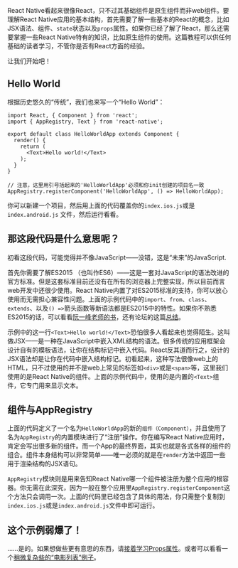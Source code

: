 React Native看起来很像React，只不过其基础组件是原生组件而非web组件。要理解React Native应用的基本结构，首先需要了解一些基本的React的概念，比如JSX语法、组件、`state`状态以及`props`属性。如果你已经了解了React，那么还需要掌握一些React Native特有的知识，比如原生组件的使用。这篇教程可以供任何基础的读者学习，不管你是否有React方面的经验。

让我们开始吧！

## Hello World

根据历史悠久的“传统”，我们也来写一个“Hello World”：

```ReactNativeWebPlayer
import React, { Component } from 'react';
import { AppRegistry, Text } from 'react-native';

export default class HelloWorldApp extends Component {
  render() {
    return (
      <Text>Hello world!</Text>
    );
  }
}

// 注意，这里用引号括起来的'HelloWorldApp'必须和你init创建的项目名一致
AppRegistry.registerComponent('HelloWorldApp', () => HelloWorldApp);
```

你可以新建一个项目，然后用上面的代码覆盖你的`index.ios.js`或是`index.android.js` 文件，然后运行看看。

## 那这段代码是什么意思呢？

初看这段代码，可能觉得并不像JavaScript——没错，这是“未来”的JavaScript.           

首先你需要了解ES2015 （也叫作ES6）——这是一套对JavaScript的语法改进的官方标准。但是这套标准目前还没有在所有的浏览器上完整实现，所以目前而言web开发中还很少使用。React Native内置了对ES2015标准的支持，你可以放心使用而无需担心兼容性问题。上面的示例代码中的`import`、`from`、`class`、`extends`、以及`() =>`箭头函数等新语法都是ES2015中的特性。如果你不熟悉ES2015的话，可以看看[阮一峰老师的书](http://es6.ruanyifeng.com/)，还有论坛的这篇[总结](http://bbs.reactnative.cn/topic/15)。

示例中的这一行`<Text>Hello world!</Text>`恐怕很多人看起来也觉得陌生。这叫做JSX——是一种在JavaScript中嵌入XML结构的语法。很多传统的应用框架会设计自有的模板语法，让你在结构标记中嵌入代码。React反其道而行之，设计的JSX语法却是让你在代码中嵌入结构标记。初看起来，这种写法很像web上的HTML，只不过使用的并不是web上常见的标签如`<div>`或是`<span>`等，这里我们使用的是React Native的组件。上面的示例代码中，使用的是内置的`<Text>`组件，它专门用来显示文本。

## 组件与AppRegistry

上面的代码定义了一个名为`HelloWorldApp`的新的`组件（Component）`，并且使用了名为`AppRegistry`的内置模块进行了“注册”操作。你在编写React Native应用时，肯定会写出很多新的组件。而一个App的最终界面，其实也就是各式各样的组件的组合。组件本身结构可以非常简单——唯一必须的就是在`render`方法中返回一些用于渲染结构的JSX语句。

`AppRegistry`模块则是用来告知React Native哪一个组件被注册为整个应用的根容器。你无需在此深究，因为一般在整个应用里`AppRegistry.registerComponent`这个方法只会调用一次。上面的代码里已经包含了具体的用法，你只需整个复制到`index.ios.js`或是`index.android.js`文件中即可运行。

## 这个示例弱爆了！

……是的。如果想做些更有意思的东西，请[接着学习Props属性](props.html)。或者可以看看一个[稍微复杂些的“电影列表”例子](sample-application-movies.html)。
